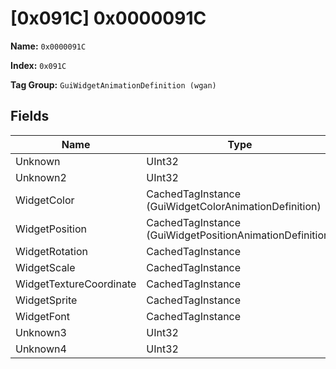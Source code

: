 # [0x091C] 0x0000091C

**Name:** ```0x0000091C```

**Index:** ```0x091C```

**Tag Group:** ```GuiWidgetAnimationDefinition (wgan)```

## Fields

Name	| Type	| Value
---	|---	|---	|
Unknown	|UInt32	|0
Unknown2	|UInt32	|0
WidgetColor	|CachedTagInstance (GuiWidgetColorAnimationDefinition)	|[[0x07AD] 0x000007AD](../GuiWidgetColorAnimationDefinition/07AD.md)
WidgetPosition	|CachedTagInstance (GuiWidgetPositionAnimationDefinition)	|[[0x091E] 0x0000091E](../GuiWidgetPositionAnimationDefinition/091E.md)
WidgetRotation	|CachedTagInstance	|null
WidgetScale	|CachedTagInstance	|null
WidgetTextureCoordinate	|CachedTagInstance	|null
WidgetSprite	|CachedTagInstance	|null
WidgetFont	|CachedTagInstance	|null
Unknown3	|UInt32	|0
Unknown4	|UInt32	|0


